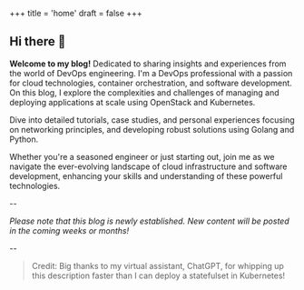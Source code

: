 +++
title = 'home'
draft = false
+++

## Hi there 👋

**Welcome to my blog!** Dedicated to sharing insights and experiences from the world of DevOps engineering. I'm a DevOps professional with a passion for cloud technologies, container orchestration, and software development. On this blog, I explore the complexities and challenges of managing and deploying applications at scale using OpenStack and Kubernetes.

Dive into detailed tutorials, case studies, and personal experiences focusing on networking principles, and developing robust solutions using Golang and Python.

Whether you're a seasoned engineer or just starting out, join me as we navigate the ever-evolving landscape of cloud infrastructure and software development, enhancing your skills and understanding of these powerful technologies.

--

_Please note that this blog is newly established. New content will be posted in the coming weeks or months!_

--
> Credit: Big thanks to my virtual assistant, ChatGPT, for whipping up this description faster than I can deploy a statefulset in Kubernetes!
